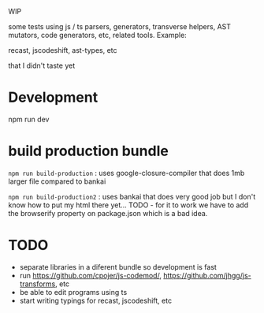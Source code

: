WIP

some tests using js / ts parsers, generators, transverse helpers, AST mutators, code generators, etc, related tools. Example: 

recast, jscodeshift, ast-types, etc 

that I didn't taste yet



# Development

npm run dev

# build production bundle


`npm run build-production` : uses google-closure-compiler that does 1mb larger file compared to bankai

`npm run build-production2` : uses bankai that does very good job but I don't know how to put my html there yet... TODO - for it to work we have to add the browserify property on package.json which is a bad idea. 


# TODO

 * separate libraries in a diferent bundle so development is fast
 * run https://github.com/cpojer/js-codemod/, https://github.com/jhgg/js-transforms, etc
 * be able to edit programs using ts
 * start writing typings for recast, jscodeshift, etc